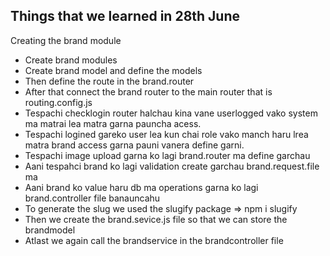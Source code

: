 ## Things that we learned in 28th June 
 Creating the brand module
 - Create brand modules
 - Create brand model and define the models
 - Then define the route in the brand.router
 - After that  connect the brand router to the main router that is routing.config.js
 - Tespachi checklogin router halchau kina vane userlogged vako system ma matrai  lea matra garna pauncha acess.
 - Tespachi logined gareko user lea kun chai role vako manch haru lrea matra brand access garna pauni vanera define garni.
 - Tespachi image upload garna ko lagi brand.router ma define garchau
 - Aani tespahci brand ko lagi validation create garchau brand.request.file ma
 - Aani brand ko value haru db ma operations garna ko lagi brand.controller file banauncahu
 - To generate the slug we used the slugify package => npm i slugify
 - Then we create the brand.sevice.js file so that we can store the brandmodel 
 - Atlast we again call the brandservice in the brandcontroller file